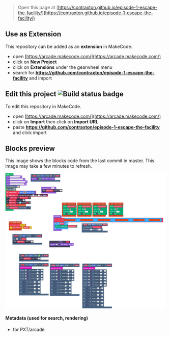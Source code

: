  


> Open this page at [https://contraxton.github.io/episode-1-escape-the-facility/](https://contraxton.github.io/episode-1-escape-the-facility/)

## Use as Extension

This repository can be added as an **extension** in MakeCode.

* open [https://arcade.makecode.com/](https://arcade.makecode.com/)
* click on **New Project**
* click on **Extensions** under the gearwheel menu
* search for **https://github.com/contraxton/episode-1-escape-the-facility** and import

## Edit this project ![Build status badge](https://github.com/contraxton/episode-1-escape-the-facility/workflows/MakeCode/badge.svg)

To edit this repository in MakeCode.

* open [https://arcade.makecode.com/](https://arcade.makecode.com/)
* click on **Import** then click on **Import URL**
* paste **https://github.com/contraxton/episode-1-escape-the-facility** and click import

## Blocks preview

This image shows the blocks code from the last commit in master.
This image may take a few minutes to refresh.

![A rendered view of the blocks](https://github.com/contraxton/episode-1-escape-the-facility/raw/master/.github/makecode/blocks.png)

#### Metadata (used for search, rendering)

* for PXT/arcade
<script src="https://makecode.com/gh-pages-embed.js"></script><script>makeCodeRender("{{ site.makecode.home_url }}", "{{ site.github.owner_name }}/{{ site.github.repository_name }}");</script>
